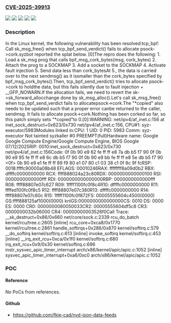 ### [CVE-2025-39913](https://cve.mitre.org/cgi-bin/cvename.cgi?name=CVE-2025-39913)
![](https://img.shields.io/static/v1?label=Product&message=Linux&color=blue)
![](https://img.shields.io/static/v1?label=Version&message=&color=brightgreen)
![](https://img.shields.io/static/v1?label=Version&message=4.17%20&color=brightgreen)
![](https://img.shields.io/static/v1?label=Version&message=4f738adba30a7cfc006f605707e7aee847ffefa0%20&color=brightgreen)
![](https://img.shields.io/static/v1?label=Vulnerability&message=n%2Fa&color=blue)

### Description

In the Linux kernel, the following vulnerability has been resolved:tcp_bpf: Call sk_msg_free() when tcp_bpf_send_verdict() fails to allocate psock->cork.syzbot reported the splat below. [0]The repro does the following:  1. Load a sk_msg prog that calls bpf_msg_cork_bytes(msg, cork_bytes)  2. Attach the prog to a SOCKMAP  3. Add a socket to the SOCKMAP  4. Activate fault injection  5. Send data less than cork_bytesAt 5., the data is carried over to the next sendmsg() as it issmaller than the cork_bytes specified by bpf_msg_cork_bytes().Then, tcp_bpf_send_verdict() tries to allocate psock->cork to holdthe data, but this fails silently due to fault injection + __GFP_NOWARN.If the allocation fails, we need to revert the sk->sk_forward_allocchange done by sk_msg_alloc().Let's call sk_msg_free() when tcp_bpf_send_verdict fails to allocatepsock->cork.The "*copied" also needs to be updated such that a proper error canbe returned to the caller, sendmsg. It fails to allocate psock->cork.Nothing has been corked so far, so this patch simply sets "*copied"to 0.[0]:WARNING: net/ipv4/af_inet.c:156 at inet_sock_destruct+0x623/0x730 net/ipv4/af_inet.c:156, CPU#1: syz-executor/5983Modules linked in:CPU: 1 UID: 0 PID: 5983 Comm: syz-executor Not tainted syzkaller #0 PREEMPT(full)Hardware name: Google Google Compute Engine/Google Compute Engine, BIOS Google 07/12/2025RIP: 0010:inet_sock_destruct+0x623/0x730 net/ipv4/af_inet.c:156Code: 0f 0b 90 e9 62 fe ff ff e8 7a db b5 f7 90 0f 0b 90 e9 95 fe ff ff e8 6c db b5 f7 90 0f 0b 90 e9 bb fe ff ff e8 5e db b5 f7 90 <0f> 0b 90 e9 e1 fe ff ff 89 f9 80 e1 07 80 c1 03 38 c1 0f 8c 9f fcRSP: 0018:ffffc90000a08b48 EFLAGS: 00010246RAX: ffffffff8a09d0b2 RBX: dffffc0000000000 RCX: ffff888024a23c80RDX: 0000000000000100 RSI: 0000000000000fff RDI: 0000000000000000RBP: 0000000000000fff R08: ffff88807e07c627 R09: 1ffff1100fc0f8c4R10: dffffc0000000000 R11: ffffed100fc0f8c5 R12: ffff88807e07c380R13: dffffc0000000000 R14: ffff88807e07c60c R15: 1ffff1100fc0f872FS:  00005555604c4500(0000) GS:ffff888125af1000(0000) knlGS:0000000000000000CS:  0010 DS: 0000 ES: 0000 CR0: 0000000080050033CR2: 00005555604df5c8 CR3: 0000000032b06000 CR4: 00000000003526f0Call Trace: <IRQ> __sk_destruct+0x86/0x660 net/core/sock.c:2339 rcu_do_batch kernel/rcu/tree.c:2605 [inline] rcu_core+0xca8/0x1770 kernel/rcu/tree.c:2861 handle_softirqs+0x286/0x870 kernel/softirq.c:579 __do_softirq kernel/softirq.c:613 [inline] invoke_softirq kernel/softirq.c:453 [inline] __irq_exit_rcu+0xca/0x1f0 kernel/softirq.c:680 irq_exit_rcu+0x9/0x30 kernel/softirq.c:696 instr_sysvec_apic_timer_interrupt arch/x86/kernel/apic/apic.c:1052 [inline] sysvec_apic_timer_interrupt+0xa6/0xc0 arch/x86/kernel/apic/apic.c:1052 </IRQ>

### POC

#### Reference
No PoCs from references.

#### Github
- https://github.com/fkie-cad/nvd-json-data-feeds

